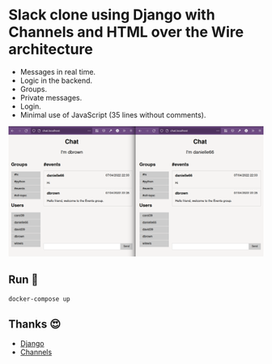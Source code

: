 # Slack clone using Django with Channels and HTML over the Wire architecture

- Messages in real time.
- Logic in the backend.
- Groups.
- Private messages.
- Login.
- Minimal use of JavaScript (35 lines without comments).

![Screenshot](screenshot.png)

## Run 🏃

```
docker-compose up
```

## Thanks 😍

- [Django](https://www.djangoproject.com/)
- [Channels](https://channels.readthedocs.io/en/stable/)
